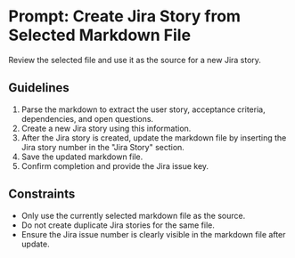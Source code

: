 # Prompt: Create Jira Story from Selected Markdown File

Review the selected file and use it as the source for a new Jira story.

## Guidelines
1. Parse the markdown to extract the user story, acceptance criteria, dependencies, and open questions.
2. Create a new Jira story using this information.
3. After the Jira story is created, update the markdown file by inserting the Jira story number in the "Jira Story" section.
4. Save the updated markdown file.
5. Confirm completion and provide the Jira issue key.

## Constraints
- Only use the currently selected markdown file as the source.
- Do not create duplicate Jira stories for the same file.
- Ensure the Jira issue number is clearly visible in the markdown file after update.